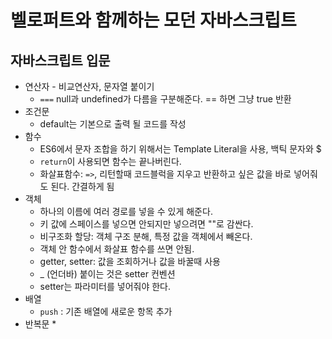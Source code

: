 # 벨로퍼트와 함께하는 모던 자바스크립트

## 자바스크립트 입문

* 연산자 - 비교연산자, 문자열 붙이기
    * `===` null과 undefined가 다름을 구분해준다. == 하면 그냥 true 반환
* 조건문
    * default는 기본으로 출력 될 코드를 작성
* 함수
    * ES6에서 문자 조합을 하기 위해서는 Template Literal을 사용, 백틱 문자와 $
    * `return`이 사용되면 함수는 끝나버린다. 
    * 화살표함수: `=>`, 리턴할때 코드블럭을 지우고 반환하고 싶은 값을 바로 넣어줘도 된다. 간결하게 됨
* 객체
    * 하나의 이름에 여러 경로를 넣을 수 있게 해준다.
    * 키 값에 스페이스를 넣으면 안되지만 넣으려면 ""로 감싼다.
    * 비구조화 할당: 객체 구조 분해, 특정 값을 객체에서 빼온다.
    * 객체 안 함수에서 화살표 함수를 쓰면 안됨.
    * getter, setter: 값을 조회하거나 값을 바꿀때 사용
    * _ (언더바) 붙이는 것은 setter 컨벤션
    * setter는 파라미터를 넣어줘야 한다.
* 배열
    * `push` : 기존 배열에 새로운 항목 추가
* 반복문
    *